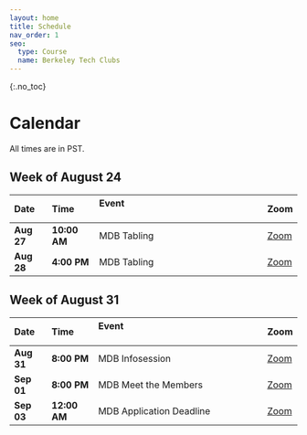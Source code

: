 ```yaml
---
layout: home
title: Schedule
nav_order: 1
seo:
  type: Course
  name: Berkeley Tech Clubs
---
```


{:.no_toc}


# Calendar 

All times are in PST.

## Week of August 24

| Date       | Time         | Event &nbsp; &nbsp; &nbsp; &nbsp; &nbsp; &nbsp; &nbsp; &nbsp; &nbsp; &nbsp; &nbsp; &nbsp; &nbsp; &nbsp; &nbsp; &nbsp; &nbsp; &nbsp; &nbsp; &nbsp; &nbsp; &nbsp; &nbsp; &nbsp; &nbsp; &nbsp; &nbsp; &nbsp; &nbsp; &nbsp; &nbsp; &nbsp; &nbsp; &nbsp; &nbsp; &nbsp; &nbsp; &nbsp; &nbsp; &nbsp;    | Zoom                                    |
| :-----------| :-------------| :-------------------------------------------------------------------------------------------------------------------------------------------------------------------------------------------------------------------------------------------------------------------------------------------------| :----------------------------------------|
| **Aug 27** | **10:00 AM** | MDB Tabling                                                                                                                                                                                                                                                                                      | [Zoom](https://go.mdb.dev/recruit-zoom) |
| **Aug 28** | **4:00 PM**  | MDB Tabling                                                                                                                                                                                                                                                                                      | [Zoom](https://go.mdb.dev/recruit-zoom) |



## Week of August 31

| Date       | Time         | Event &nbsp; &nbsp; &nbsp; &nbsp; &nbsp; &nbsp; &nbsp; &nbsp; &nbsp; &nbsp; &nbsp; &nbsp; &nbsp; &nbsp; &nbsp; &nbsp; &nbsp; &nbsp; &nbsp; &nbsp; &nbsp; &nbsp; &nbsp; &nbsp; &nbsp; &nbsp; &nbsp; &nbsp; &nbsp; &nbsp; &nbsp; &nbsp; &nbsp; &nbsp; &nbsp; &nbsp; &nbsp; &nbsp; &nbsp; &nbsp;    | Zoom                                    |
| :-----------| :-------------| :-------------------------------------------------------------------------------------------------------------------------------------------------------------------------------------------------------------------------------------------------------------------------------------------------| :----------------------------------------|
| **Aug 31** | **8:00 PM**  | MDB Infosession                                                                                                                                                                                                                                                                                  | [Zoom](https://go.mdb.dev/recruit-zoom) |
| **Sep 01** | **8:00 PM**  | MDB Meet the Members                                                                                                                                                                                                                                                                             | [Zoom](https://go.mdb.dev/recruit-zoom) |
| **Sep 03** | **12:00 AM** | MDB Application Deadline                                                                                                                                                                                                                                                                         | [Zoom](https://go.mdb.dev/recruit-zoom) |



